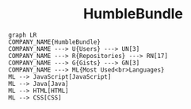 <h1 align="center">HumbleBundle</h1>

```mermaid
graph LR
COMPANY_NAME{HumbleBundle}
COMPANY_NAME ---> U{Users} ---> UN[3]
COMPANY_NAME ---> R{Repositories} ---> RN[17]
COMPANY_NAME ---> G{Gists} ---> GN[3]
COMPANY_NAME ---> ML{Most Used<br>Languages}
ML --> JavaScript[JavaScript]
ML --> Java[Java]
ML --> HTML[HTML]
ML --> CSS[CSS]
```
